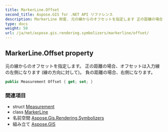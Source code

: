 ```yaml
---
title: MarkerLine.Offset
second_title: Aspose.GIS for .NET API リファレンス
description: MarkerLine 財産. 元の線からのオフセットを指定します 正の距離の場合オフセットは入力線の左側になります 線の方向に対して 負の距離の場合右側になります
type: docs
weight: 50
url: /ja/net/aspose.gis.rendering.symbolizers/markerline/offset/
---
```

## MarkerLine.Offset property

元の線からのオフセットを指定します。 正の距離の場合、オフセットは入力線の左側になります (線の方向に対して)。 負の距離の場合、右側になります。

```csharp
public Measurement Offset { get; set; }
```

### 関連項目

* struct [Measurement](../../../aspose.gis.rendering/measurement/)
* class [MarkerLine](../)
* 名前空間 [Aspose.Gis.Rendering.Symbolizers](../../markerline/)
* 組み立て [Aspose.GIS](../../../)


